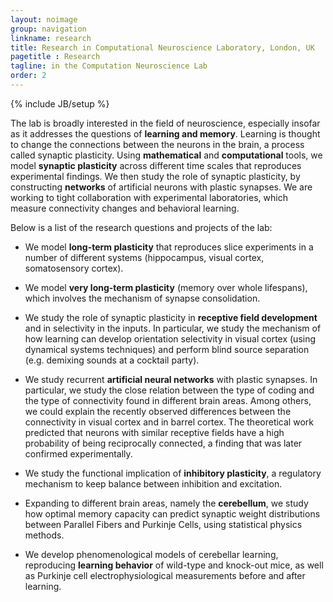 ```yaml
---
layout: noimage
group: navigation
linkname: research
title: Research in Computational Neuroscience Laboratory, London, UK
pagetitle : Research
tagline: in the Computation Neuroscience Lab
order: 2
---
```

{% include JB/setup %}

The lab is broadly interested in the field of neuroscience, especially insofar as it addresses the questions of 
**learning and memory**. Learning is thought to change the connections between the neurons in the brain,
 a process called synaptic plasticity. Using **mathematical** and **computational** tools, 
 we model **synaptic plasticity** across different time scales that reproduces experimental findings. 
 We then study the role of synaptic plasticity, by constructing **networks** of artificial neurons 
 with plastic synapses. We are working to tight collaboration with experimental laboratories, 
 which measure connectivity changes and behavioral learning. 

Below is a list of the research questions and projects of the lab: 

* We model **long-term plasticity** that reproduces slice experiments in a 
number of different systems (hippocampus, visual cortex, somatosensory cortex). 

* We model **very long-term plasticity** (memory over whole lifespans), 
which involves the mechanism of synapse consolidation.	

* We study the role of synaptic plasticity in **receptive field development** 
and in selectivity in the inputs.	In particular, we study the mechanism of 
how learning can develop orientation selectivity in visual cortex (using dynamical systems techniques)
 and perform blind source separation (e.g. demixing sounds at a cocktail party).	

* We study recurrent **artificial neural networks** with plastic synapses. In particular, 
we study the close relation between the type of coding and the type of connectivity 
found in different brain areas. Among others, we could explain the recently observed 
differences between the connectivity in visual cortex and in barrel cortex. 
The theoretical work predicted that neurons with similar receptive fields have 
a high probability of being reciprocally connected, a finding that was later confirmed experimentally. 

* We study the functional implication of **inhibitory plasticity**, a regulatory 
mechanism to keep balance between inhibition and excitation.

* Expanding to different brain areas, namely the **cerebellum**, we study how optimal 
memory capacity can predict synaptic weight distributions between Parallel Fibers 
and Purkinje Cells, using statistical physics methods.

* We develop phenomenological models of cerebellar learning, reproducing **learning 
behavior** of wild-type and knock-out mice, as well as Purkinje cell electrophysiological 
measurements before and after learning. 